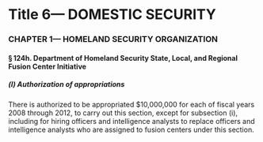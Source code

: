 
# Title 6— DOMESTIC SECURITY
### CHAPTER 1— HOMELAND SECURITY ORGANIZATION
#### § 124h. Department of Homeland Security State, Local, and Regional Fusion Center Initiative
##### (l) Authorization of appropriations

There is authorized to be appropriated $10,000,000 for each of fiscal years 2008 through 2012, to carry out this section, except for subsection (i), including for hiring officers and intelligence analysts to replace officers and intelligence analysts who are assigned to fusion centers under this section.
